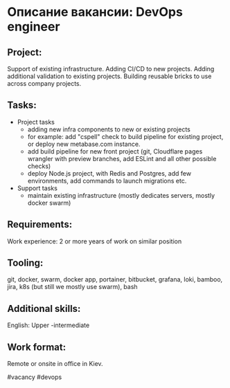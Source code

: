 # Описание вакансии: DevOps engineer
## Project: 
Support of existing infrastructure. Adding CI/CD to new projects. Adding additional validation to existing projects. Building reusable bricks to use across company projects.
## Tasks: 
- Project tasks
	- adding new infra components to new or existing projects
	- for example: add "cspell" check to build pipeline for existing project, or deploy new metabase.com instance.
	- add build pipeline for new front project (git, Cloudflare pages wrangler with preview branches, add ESLint and all other possible checks)
	- deploy Node.js project, with Redis and Postgres, add few environments, add commands to launch migrations etc.
- Support tasks
	- maintain existing infrastructure (mostly dedicates servers, mostly docker swarm)
## Requirements:
Work experience: 2 or more years of work on similar position
## Tooling: 
git, docker, swarm, docker app, portainer, bitbucket, grafana, loki, bamboo, jira, k8s (but still we mostly use swarm), bash


## Additional skills: 
English:  Upper -intermediate 

## Work format: 
Remote or onsite in office in Kiev.

#vacancy #devops